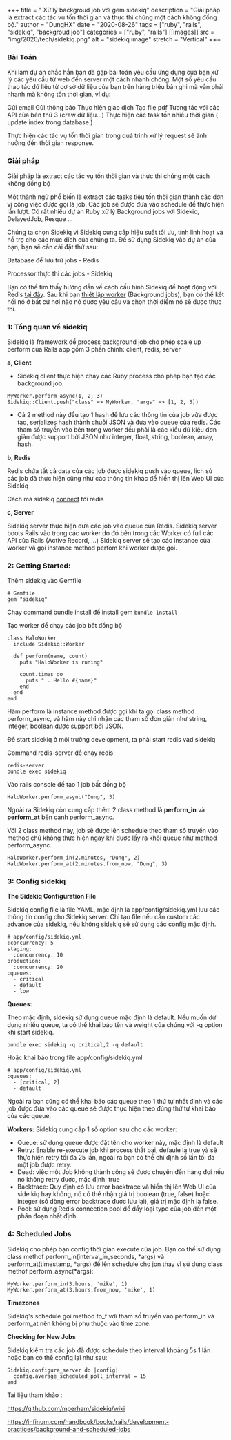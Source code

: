 +++
title = " Xử lý backgroud job với gem sidekiq"
description = "Giải pháp là extract các tác vụ tốn thời gian và thực thi chúng một cách không đồng bộ."
author = "DungHX"
date = "2020-08-26"
tags = ["ruby", "rails", "sidekiq", "backgroud job"]
categories = ["ruby", "rails"]
[[images]]
  src = "img/2020/tech/sidekiq.png"
  alt = "sidekiq image"
  stretch = "Vertical"
+++

### Bài Toán

Khi làm dự án chắc hẳn bạn đã gặp bài toán yêu cầu ứng dụng của bạn xử lý các yêu cầu từ web đến server một cách nhanh chóng. Một số yêu cầu thao tác dữ liệu từ cơ sở dữ liệu của bạn trên hàng triệu bản ghi mà vẫn phải nhanh mà không tốn thời gian, ví dụ:


Gửi email
Gửi thông báo
Thực hiện giao dịch
Tạo file pdf
Tương tác với các API của bên thứ 3 (craw dữ liệu...)
Thực hiện các task tốn nhiều thời gian ( update index trong database )

Thực hiện các tác vụ tốn thời gian trong quá trình xử lý request sẽ ảnh hưởng đến thời gian response.

### Giải pháp

Giải pháp là extract các tác vụ tốn thời gian và thực thi chúng một cách không đồng bộ

Một thành ngữ phổ biến là extract các tasks tiêu tốn thời gian thành các đơn vị công việc được gọi là job. Các job sẽ được đưa vào schedule để thực hiện lần lượt. Có rất nhiều dự án Ruby xử lý Background jobs với Sidekiq, DelayedJob, Resque ...

Chúng ta chọn Sidekiq vì Sidekiq cung cấp hiệu suất tối ưu, tính linh hoạt và hỗ trợ cho các mục đích của chúng ta. Để sử dụng Sidekiq vào dự án của bạn, bạn sẽ cần cài đặt thứ sau:

Database để lưu trữ jobs - Redis

Processor thực thi các jobs - Sidekiq

Bạn có thể tìm thấy hướng dẫn về cách cấu hình Sidekiq để hoạt động với Redis [tại đây](https://github.com/mperham/sidekiq/wiki/Using-Redis). Sau khi bạn [thiết lập worker](https://github.com/mperham/sidekiq/wiki/Getting-Started) (Background jobs), bạn có thể kết nối nó ở bất cứ nơi nào nó được yêu cầu và chọn thời điểm nó sẽ được thực thi.


###  1: Tổng quan về sidekiq

Sidekiq là framework để process background job cho phép scale up perform của Rails app gồm 3 phần chính: client, redis, server

**a, Client**
* Sidekiq client thực hiện chạy các Ruby process cho phép bạn tạo các background job.
```
MyWorker.perform_async(1, 2, 3)
Sidekiq::Client.push("class" => MyWorker, "args" => [1, 2, 3])
```

* Cả 2 method này đều tạo 1 hash để lưu các thông tin của job vừa được tạo, serializes hash thành chuỗi JSON và đưa vào queue của redis. Các tham số truyền vào bên trong worker đều phải là các kiểu dữ kiệu đơn giản được support bởi JSON như integer, float, string, boolean, array, hash.

**b, Redis**

Redis chứa tất cả data của các job được sidekiq push vào queue, lịch sử các job đã thực hiện cũng như các thông tin khác để hiển thị lên Web UI của Sidekiq

Cách mà sidekiq [connect](https://github.com/mperham/sidekiq/wiki/Using-Redis) tới redis

**c, Server**

Sidekiq server thực hiện đưa các job vào queue của Redis. Sidekiq server boots Rails vào trong các worker do đó bên trong các Worker có full các API của Rails (Active Record, ...)
Sidekiq server sẽ tạo các instance của worker và gọi instance method perfom khi worker được gọi.


### 2: Getting Started:
Thêm sidekiq vào Gemfile
```
# Gemfile
gem "sidekiq"
```
Chạy command bundle install để install gem
`bundle install`

Tạo worker để chạy các job bất đồng bộ

```
class HaloWorker
  include Sidekiq::Worker

  def perform(name, count)
    puts "HaloWorker is runing"

    count.times do
      puts "...Hello #{name}"
    end
  end
end
```

Hàm perform là instance method được gọi khi ta gọi class method perform_async, và hàm này  chỉ nhận các tham số đơn giản như string, integer, boolean được support bởi JSON.

Để start sidekiq ở môi trường development, ta phải start redis vad sidekiq

Command redis-server để chạy redis
```
redis-server
bundle exec sidekiq
```
Vào rails console để tạo 1 job bất đồng bộ

`HaloWorker.perform_async("Dung", 3)`


Ngoài ra Sidekiq còn cung cấp thêm 2 class method là **perform_in** và **perform_at** bên cạnh perform_async.

Với 2 class method này, job sẽ được lên schedule theo tham số truyền vào method chứ không thưc hiện ngay khi được lấy ra khỏi queue như method perform_async.

```
HaloWorker.perform_in(2.minutes, "Dung", 2)
HaloWorker.perform_at(2.minutes.from_now, "Dung", 3)
```

### 3: Config sidekiq

**The Sidekiq Configuration File**

Sidekiq config file là file YAML, mặc định là app/config/sidekiq.yml lưu các thông tin config cho Sidekiq server. Chỉ tạo file nếu cần custom các advance của sidekiq, nếu không sidekiq sẽ sử dụng các config mặc định.

```
# app/config/sidekiq.yml
:concurrency: 5
staging:
  :concurrency: 10
production:
  :concurrency: 20
:queues:
  - critical
  - default
  - low
```

**Queues:**

Theo mặc định, sidekiq sử dụng queue mặc định là default. Nếu muốn dử dụng nhiều queue, ta có thể khai báo tên và weight của chúng với -q option khi start sidekiq.

```
bundle exec sidekiq -q critical,2 -q default
```

Hoặc khai báo trong file app/config/sidekiq.yml

```
# app/config/sidekiq.yml
:queues:
  - [critical, 2]
  - default
```

Ngoài ra bạn cũng có thể khai báo các queue theo 1 thứ tự nhất định và các job được đưa vào các queue sẽ được thực hiện theo đúng thứ tự khai báo của các queue.

**Workers:**
Sidekiq cung cấp 1 số option sau cho các worker:
- Queue: sử dụng queue được đặt tên cho worker này, mặc định là default
- Retry: Enable re-execute job khi process thất bại, defaule là true và sẽ thực hiện retry tối đa 25 lần, ngoài ra bạn có thể chỉ định số lần tối đa một job được retry.
- Dead: việc một Job không thành công sẽ được chuyển đến hàng đợi nếu nó không retry được, mặc định: true
- Backtrace: Quy định có lưu error backtrace và hiển thị lên Web UI của side kiq hay không, nó có thể nhận giá trị boolean (true, false) hoặc integer (số dòng error backtrace được lưu lại), giá trị mặc định là false.
- Pool: sử dụng Redis connection pool để đẩy loại type của job đến một phân đoạn nhất định.

### 4: Scheduled Jobs
Sidekiq cho phép bạn config thời gian execute của job. Bạn có thể sử dụng class methof perform_in(interval_in_seconds, *args) và perform_at(timestamp, *args) để lên schedule cho jon thay vì sử dụng class methof perform_async(*args):
```
MyWorker.perform_in(3.hours, 'mike', 1)
MyWorker.perform_at(3.hours.from_now, 'mike', 1)
```

**Timezones**

Sidekiq's schedule gọi method to_f với tham số truyển vào perform_in và perform_at nên không bị phụ thuộc vào time zone.

**Checking for New Jobs**

Sidekiq kiểm tra các job đã được schedule theo interval khoảng 5s 1 lần
hoặc bạn có thể config lại như sau:

```
Sidekiq.configure_server do |config|
  config.average_scheduled_poll_interval = 15
end
```

Tài liệu tham khảo :

https://github.com/mperham/sidekiq/wiki

https://infinum.com/handbook/books/rails/development-practices/background-and-scheduled-jobs
